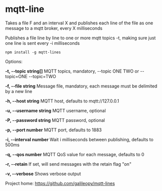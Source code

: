 # mqtt-line
Takes a file F and an interval X and publishes each line of the file as one message to a mqtt broker, every X milliseconds

Publishes a file line by line to one or more mqtt topics -t, making sure just
one line is sent every -i milliseconds                                        

`npm install -g mqtt-lines`


Options:

  **-t, --topic string[]**    MQTT topics, mandatory, --topic ONE TWO or --topic=ONE --topic=TWO

  **-f, --file string**       Message file, mandatory, each message must be delimited by a new line

  **-h, --host string**       MQTT host, defaults to mqtt://127.0.0.1

  **-u, --username string**   MQTT username, optional

  **-P, --password string**   MQTT password, optional

  **-p, --port number**       MQTT port, defaults to 1883

  **-i, --interval number**   Wait i milliseconds between publishing, defaults to 500ms

  **-q, --qos number**        MQTT QoS value for each message, defaults to 0

  **-r, --retain**            If set, will send messages with the retain flag "on"

  **-v, --verbose**          Shows verbose output


Project home: https://github.com/galileopy/mqtt-lines
